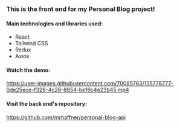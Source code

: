 ### This is the front end for my Personal Blog project!

#### Main technologies and libraries used:

- React
- Tailwind CSS
- Redux
- Axios

#### Watch the demo:

https://user-images.githubusercontent.com/70085763/135778777-0de25ece-f328-4c26-8854-be16c4e23b45.mp4

#### Visit the back end's repository:

https://github.com/mrhaffner/personal-blog-api
